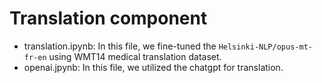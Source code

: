# Translation component

* translation.ipynb: In this file, we fine-tuned the `Helsinki-NLP/opus-mt-fr-en` using WMT14 medical translation dataset.
* openai.jpynb: In this file, we utilized the chatgpt for translation.